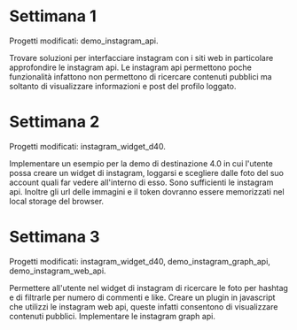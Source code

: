 # Settimana 1

Progetti modificati: demo_instagram_api.

Trovare soluzioni per interfacciare instagram con i siti web in particolare approfondire le instagram api.
Le instagram api permettono poche funzionalità infattono non permettono di ricercare contenuti pubblici ma soltanto di visualizzare informazioni e post del profilo loggato.

# Settimana 2

Progetti modificati: instagram_widget_d40.

Implementare un esempio per la demo di destinazione 4.0 in cui l'utente possa creare un widget di instagram, loggarsi e scegliere dalle foto del suo account quali far vedere all'interno di esso. Sono sufficienti le instagram api.
Inoltre gli url delle immagini e il token dovranno essere memorizzati nel local storage del browser.

# Settimana 3

Progetti modificati: instagram_widget_d40, demo_instagram_graph_api, demo_instagram_web_api.

Permettere all'utente nel widget di instagram di ricercare le foto per hashtag e di filtrarle per numero di commenti e like.
Creare un plugin in javascript che utilizzi le instagram web api, queste infatti consentono di visualizzare contenuti pubblici.
Implementare le instagram graph api.

